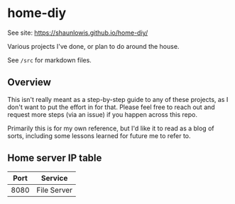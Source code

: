 # home-diy

See site: https://shaunlowis.github.io/home-diy/

Various projects I've done, or plan to do around the house.

See `/src` for markdown files.

## Overview

This isn't really meant as a step-by-step guide to any of these projects, as I don't want to put the effort in for that. Please feel free to reach out and request more steps (via an issue) if you happen across this repo.

Primarily this is for my own reference, but I'd like it to read as a blog of sorts, including some lessons learned for future me to refer to.

## Home server IP table

| Port | Service |
|:----:|:-------:|
| 8080 | File Server |
